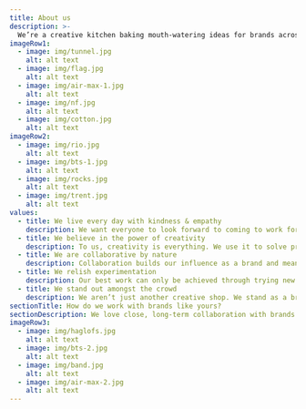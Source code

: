 ```yaml
---
title: About us
description: >-
  We’re a creative kitchen baking mouth-watering ideas for brands across the world. We’re specialists in world-class content production, 3D animation and creative design.
imageRow1:
  - image: img/tunnel.jpg
    alt: alt text
  - image: img/flag.jpg
    alt: alt text
  - image: img/air-max-1.jpg
    alt: alt text
  - image: img/nf.jpg
    alt: alt text
  - image: img/cotton.jpg
    alt: alt text
imageRow2:
  - image: img/rio.jpg
    alt: alt text
  - image: img/bts-1.jpg
    alt: alt text
  - image: img/rocks.jpg
    alt: alt text
  - image: img/trent.jpg
    alt: alt text
values:
  - title: We live every day with kindness & empathy
    description: We want everyone to look forward to coming to work for us, and with us. We live in a ‘TGIM’ mentality.
  - title: We believe in the power of creativity
    description: To us, creativity is everything. We use it to solve problems for our clients and to express ourselves, both as a brand and as individuals.
  - title: We are collaborative by nature
    description: Collaboration builds our influence as a brand and means we all pull in the same direction to produce our best work. We all put sharing and teamwork ahead of our own egos.
  - title: We relish experimentation
    description: Our best work can only be achieved through trying new things, and not being afraid to fail. Our brand doesn’t just think outside the box, we live outside it.
  - title: We stand out amongst the crowd
    description: We aren’t just another creative shop. We stand as a brand amongst a sea of ‘me too’ agencies. We don’t do vanilla and we believe the worst phrase in the world is ‘it’s always been done that way
sectionTitle: How do we work with brands like yours?
sectionDescription: We love close, long-term collaboration with brands. As your creative agency of record we can drive your creative end-to-end, from strategy to execution. Or, for individual projects, choose one of our creative services, or pick 'n' mix to suit the needs of your brand.
imageRow3:
  - image: img/haglofs.jpg
    alt: alt text
  - image: img/bts-2.jpg
    alt: alt text
  - image: img/band.jpg
    alt: alt text
  - image: img/air-max-2.jpg
    alt: alt text
---
```

